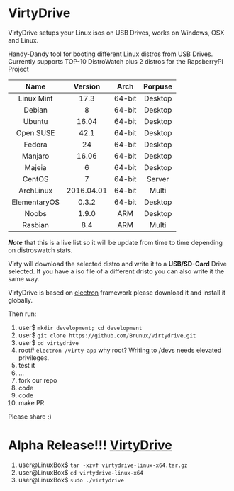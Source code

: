 # VirtyDrive
VirtyDrive setups your Linux isos on USB Drives, works on Windows, OSX and Linux.

Handy-Dandy tool for booting different Linux distros from USB Drives.
Currently supports TOP-10 DistroWatch plus 2 distros for the RapsberryPI Project

|Name|Version|Arch|Porpuse|
|:---:|:----:|:---:|:----:|
|Linux Mint|17.3|64-bit|Desktop|
|Debian|8|64-bit|Desktop|
|Ubuntu|16.04|64-bit|Desktop|
|Open SUSE|42.1|64-bit|Desktop|
|Fedora|24|64-bit|Desktop|
|Manjaro|16.06|64-bit|Desktop|
|Majeia|6|64-bit|Desktop|
|CentOS|7|64-bit|Server|
|ArchLinux|2016.04.01|64-bit|Multi|
|ElementaryOS|0.3.2|64-bit|Desktop|
|Noobs|1.9.0|ARM|Desktop|
|Rasbian|8.4|ARM|Multi|

*__Note__* that this is a live list so it will be update from time to time depending on distroswatch stats.

Virty will download the selected distro and write it to a **USB/SD-Card** Drive selected. If you have a iso file of a different dristo you can also write it the same way.

VirtyDrive is based on [electron](https://github.com/electron/electron) framework please download it and install it globally.

Then run:

1. user$ `mkdir development; cd development`
2. user$ `git clone https://github.com/Brunux/virtydrive.git`
3. user$ `cd virtydrive`
4. root# `electron /virty-app` why root? Writing to /devs needs elevated privileges.
5. test it
6. ...
7. fork our repo
8. code
9. code
10. make PR

Please share :)

# Alpha Release!!! [VirtyDrive](https://www.dropbox.com/s/bnvlggkcek3zgi0/virtydrive-linux-x64.tar.gz?dl=0)

1. user@LinuxBox$ `tar -xzvf virtydrive-linux-x64.tar.gz`
2. user@LinuxBox$ `cd virtydrive-linux-x64`
3. user@LinuxBox$ `sudo ./virtydrive`
